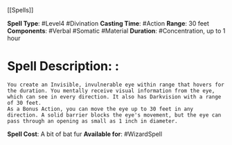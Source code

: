 [[Spells]]

**Spell Type**: #Level4 #Divination
**Casting Time**: #Action 
**Range**: 30 feet
**Components**: #Verbal #Somatic #Material 
**Duration**: #Concentration, up to 1 hour 

# Spell Description: : 
	You create an Invisible, invulnerable eye within range that hovers for the duration. You mentally receive visual information from the eye, which can see in every direction. It also has Darkvision with a range of 30 feet.
	As a Bonus Action, you can move the eye up to 30 feet in any direction. A solid barrier blocks the eye's movement, but the eye can pass through an opening as small as 1 inch in diameter.

**Spell Cost**: A bit of bat fur
**Available for**: #WizardSpell 